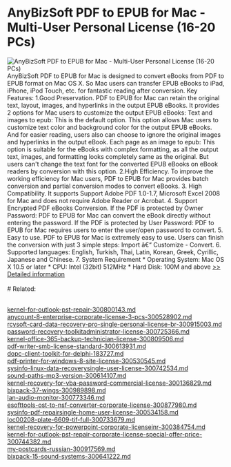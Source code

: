# AnyBizSoft PDF to EPUB for Mac - Multi-User Personal License (16-20 PCs)
![AnyBizSoft PDF to EPUB for Mac - Multi-User Personal License (16-20 PCs)](https://mycommerce.akamaized.net/api/pimages/P300952828/BIG/300952828.JPG)
AnyBizSoft PDF to EPUB for Mac is designed to convert eBooks from PDF to EPUB format on Mac OS X. So Mac users can transfer EPUB eBooks to iPad, iPhone, iPod Touch, etc. for fantastic reading after conversion. Key Features: 1.Good Preservation. PDF to EPUB for Mac can retain the original text, layout, images, and hyperlinks in the output EPUB eBooks. It provides 2 options for Mac users to customize the output EPUB eBooks: Text and images to epub: This is the default option. This option allows Mac users to customize text color and background color for the output EPUB eBooks. And for easier reading, users also can choose to ignore the original images and hyperlinks in the output eBook. Each page as an image to epub: This option is suitable for the eBooks with complex formatting, as all the output text, images, and formatting looks completely same as the original. But users can't change the text font for the converted EPUB eBooks on eBook readers by conversion with this option. 2.High Efficiency. To improve the working efficiency for Mac users, PDF to EPUB for Mac provides batch conversion and partial conversion modes to convert eBooks. 3. High Compatibility. It supports Support Adobe PDF 1.0-1.7, Microsoft Excel 2008 for Mac and does not require Adobe Reader or Acrobat. 4. Support Encrypted PDF eBooks Conversion. If the PDF is protected by Owner Password: PDF to EPUB for Mac can convert the eBook directly without entering the password. If the PDF is protected by User Password: PDF to EPUB for Mac requires users to enter the user/open password to convert. 5. Easy to use. PDF to EPUB for Mac is extremely easy to use. Users can finish the conversion with just 3 simple steps: Import â€“ Customize - Convert. 6. Supported languages: English, Turkish, Thai, Latin, Korean, Greek, Cyrillic, Japanese and Chinese. 7. System Requirement * Operating System: Mac OS X 10.5 or later * CPU: Intel (32bit) 512MHz * Hard Disk: 100M and above
[>> Detailed information](https://secure.shareit.com/shareit/product.html?productid=300952828&affiliateid=200057808)<br/><br/># Related:

<br />[kernel-for-outlook-pst-repair-300800143.md](https://github.com/downloadplanet/downloadplanet/blob/main/kernel-for-outlook-pst-repair-300800143.md)<br />[anycount-8-enterprise-corporate-license-3-pcs-300528902.md](https://github.com/downloadplanet/downloadplanet/blob/main/anycount-8-enterprise-corporate-license-3-pcs-300528902.md)<br />[rcysoft-card-data-recovery-pro-single-personal-license-br-300915003.md](https://github.com/downloadplanet/downloadplanet/blob/main/rcysoft-card-data-recovery-pro-single-personal-license-br-300915003.md)<br />[password-recovery-toolkitadministrator-license-300725366.md](https://github.com/downloadplanet/downloadplanet/blob/main/password-recovery-toolkitadministrator-license-300725366.md)<br />[kernel-office-365-backup-technician-license-300809506.md](https://github.com/downloadplanet/downloadplanet/blob/main/kernel-office-365-backup-technician-license-300809506.md)<br />[pdf-writer-smb-license-standard-300613931.md](https://github.com/downloadplanet/downloadplanet/blob/main/pdf-writer-smb-license-standard-300613931.md)<br />[dopc-client-toolkit-for-delphi-183727.md](https://github.com/downloadplanet/downloadplanet/blob/main/dopc-client-toolkit-for-delphi-183727.md)<br />[pdf-printer-for-windows-8-site-license-300530545.md](https://github.com/downloadplanet/downloadplanet/blob/main/pdf-printer-for-windows-8-site-license-300530545.md)<br />[sysinfo-linux-data-recoverysingle-user-license-300742534.md](https://github.com/downloadplanet/downloadplanet/blob/main/sysinfo-linux-data-recoverysingle-user-license-300742534.md)<br />[sound-paths-mp3-version-300614107.md](https://github.com/downloadplanet/downloadplanet/blob/main/sound-paths-mp3-version-300614107.md)<br />[kernel-recovery-for-vba-password-commercial-license-300136829.md](https://github.com/downloadplanet/downloadplanet/blob/main/kernel-recovery-for-vba-password-commercial-license-300136829.md)<br />[bixpack-37-wings-300989898.md](https://github.com/downloadplanet/downloadplanet/blob/main/bixpack-37-wings-300989898.md)<br />[lan-audio-monitor-300773346.md](https://github.com/downloadplanet/downloadplanet/blob/main/lan-audio-monitor-300773346.md)<br />[esofttools-ost-to-nsf-converter-corporate-license-300877980.md](https://github.com/downloadplanet/downloadplanet/blob/main/esofttools-ost-to-nsf-converter-corporate-license-300877980.md)<br />[sysinfo-pdf-repairsingle-home-user-license-300534158.md](https://github.com/downloadplanet/downloadplanet/blob/main/sysinfo-pdf-repairsingle-home-user-license-300534158.md)<br />[loc00208-plate-6609-tif-full-300733679.md](https://github.com/downloadplanet/downloadplanet/blob/main/loc00208-plate-6609-tif-full-300733679.md)<br />[kernel-recovery-for-powerpoint-corporate-licenseinr-300384754.md](https://github.com/downloadplanet/downloadplanet/blob/main/kernel-recovery-for-powerpoint-corporate-licenseinr-300384754.md)<br />[kernel-for-outlook-pst-repair-corporate-license-special-offer-price-300744382.md](https://github.com/downloadplanet/downloadplanet/blob/main/kernel-for-outlook-pst-repair-corporate-license-special-offer-price-300744382.md)<br />[my-postcards-russian-300917569.md](https://github.com/downloadplanet/downloadplanet/blob/main/my-postcards-russian-300917569.md)<br />[bixpack-15-sound-systems-300641222.md](https://github.com/downloadplanet/downloadplanet/blob/main/bixpack-15-sound-systems-300641222.md)
